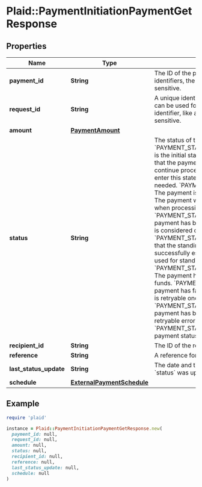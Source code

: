 # Plaid::PaymentInitiationPaymentGetResponse

## Properties

| Name | Type | Description | Notes |
| ---- | ---- | ----------- | ----- |
| **payment_id** | **String** | The ID of the payment. Like all Plaid identifiers, the &#x60;payment_id&#x60; is case sensitive. |  |
| **request_id** | **String** | A unique identifier for the request, which can be used for troubleshooting. This identifier, like all Plaid identifiers, is case sensitive. | [optional] |
| **amount** | [**PaymentAmount**](PaymentAmount.md) |  |  |
| **status** | **String** | The status of the payment.  &#x60;PAYMENT_STATUS_INPUT_NEEDED&#x60;: This is the initial state of all payments. It indicates that the payment is waiting on user input to continue processing. A payment may re-enter this state later on if further input is needed.  &#x60;PAYMENT_STATUS_PROCESSING&#x60;: The payment is currently being processed. The payment will automatically exit this state when processing is complete.  &#x60;PAYMENT_STATUS_INITIATED&#x60;: The payment has been successfully initiated and is considered complete.  &#x60;PAYMENT_STATUS_COMPLETED&#x60;: Indicates that the standing order has been successfully established. This state is only used for standing orders.  &#x60;PAYMENT_STATUS_INSUFFICIENT_FUNDS&#x60;: The payment has failed due to insufficient funds.  &#x60;PAYMENT_STATUS_FAILED&#x60;: The payment has failed to be initiated. This error is retryable once the root cause is resolved.  &#x60;PAYMENT_STATUS_BLOCKED&#x60;: The payment has been blocked. This is a retryable error.  &#x60;PAYMENT_STATUS_UNKNOWN&#x60;: The payment status is unknown. |  |
| **recipient_id** | **String** | The ID of the recipient |  |
| **reference** | **String** | A reference for the payment. |  |
| **last_status_update** | **String** | The date and time of the last time the &#x60;status&#x60; was updated, in IS0 8601 format |  |
| **schedule** | [**ExternalPaymentSchedule**](ExternalPaymentSchedule.md) |  | [optional] |

## Example

```ruby
require 'plaid'

instance = Plaid::PaymentInitiationPaymentGetResponse.new(
  payment_id: null,
  request_id: null,
  amount: null,
  status: null,
  recipient_id: null,
  reference: null,
  last_status_update: null,
  schedule: null
)
```

